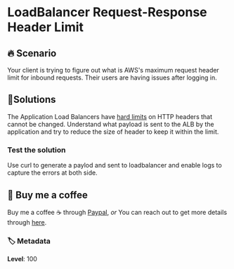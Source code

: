 # LoadBalancer Request-Response Header Limit

## 🔥 Scenario

Your client is trying to figure out what is AWS's maximum request header limit for inbound requests. Their users are having issues after logging in.

## 🎯Solutions

The Application Load Balancers have [hard limits][1] on HTTP headers that cannot be changed. Understand what payload is sent to the ALB by the application and try to reduce the size of header to keep it within the limit.

### Test the solution

Use curl to generate a paylod and sent to loadbalancer and enable logs to capture the errors at both side.

## 👋 Buy me a coffee

Buy me a coffee ☕ through [Paypal](https://paypal.me/valaxy), _or_ You can reach out to get more details through [here](https://youtube.com/c/valaxytechnologies/about).

### 🏷️ Metadata

**Level**: 100

[1]: https://docs.aws.amazon.com/elasticloadbalancing/latest/userguide/how-elastic-load-balancing-works.html#http-header-limits
